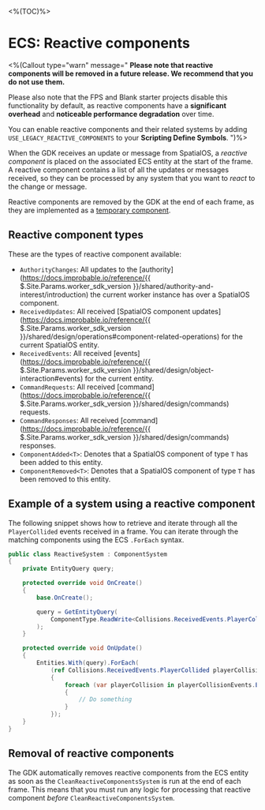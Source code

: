 <%(TOC)%>

# ECS: Reactive components

<%(Callout type="warn" message="
**Please note that reactive components will be removed in a future release. We recommend that you do not use them.**

Please also note that the FPS and Blank starter projects disable this functionality by default, as reactive components have a **significant overhead** and **noticeable performance degradation** over time.

You can enable reactive components and their related systems by adding `USE_LEGACY_REACTIVE_COMPONENTS` to your **Scripting Define Symbols**.
")%>

When the GDK receives an update or message from SpatialOS, a _reactive component_  is placed on the associated ECS entity at the start of the frame. A reactive component contains a list of all the updates or messages received, so they can be processed by any system that you want to _react_ to the change or message.

Reactive components are removed by the GDK at the end of each frame, as they are implemented as a [temporary component]({{.Site.BaseURL}}/workflows/ecs/concepts/temporary-components).

## Reactive component types

These are the types of reactive component available:

* `AuthorityChanges`: All updates to the [authority](https://docs.improbable.io/reference/{{ $.Site.Params.worker_sdk_version }}/shared/authority-and-interest/introduction) the current worker instance has over a SpatialOS component.
* `ReceivedUpdates`:  All received [SpatialOS component updates](https://docs.improbable.io/reference/{{ $.Site.Params.worker_sdk_version }}/shared/design/operations#component-related-operations) for the current SpatialOS entity.
* `ReceivedEvents`: All received [events](https://docs.improbable.io/reference/{{ $.Site.Params.worker_sdk_version }}/shared/design/object-interaction#events) for the current entity.
* `CommandRequests`: All received [command](https://docs.improbable.io/reference/{{ $.Site.Params.worker_sdk_version }}/shared/design/commands) requests.
* `CommandResponses`: All received [command](https://docs.improbable.io/reference/{{ $.Site.Params.worker_sdk_version }}/shared/design/commands) responses.
* `ComponentAdded<T>`: Denotes that a SpatialOS component of type `T` has been added to this entity.
* `ComponentRemoved<T>`: Denotes that a SpatialOS component of type `T` has been removed to this entity.

## Example of a system using a reactive component

The following snippet shows how to retrieve and iterate through all the `PlayerCollided` events received in a frame. You can iterate through the matching components using the ECS `.ForEach` syntax.

```csharp
public class ReactiveSystem : ComponentSystem
{
    private EntityQuery query;

    protected override void OnCreate()
    {
        base.OnCreate();

        query = GetEntityQuery(
            ComponentType.ReadWrite<Collisions.ReceivedEvents.PlayerCollided>()
        );
    }

    protected override void OnUpdate()
    {
        Entities.With(query).ForEach(
            (ref Collisions.ReceivedEvents.PlayerCollided playerCollisionEvents) =>
            {
                foreach (var playerCollision in playerCollisionEvents.Events)
                {
                    // Do something
                }
            });
    }
}
```

## Removal of reactive components

The GDK automatically removes reactive components from the ECS entity as soon as the `CleanReactiveComponentsSystem` is run at the end of each frame. This means that you must run any logic for processing that reactive component _before_ `CleanReactiveComponentsSystem`.


